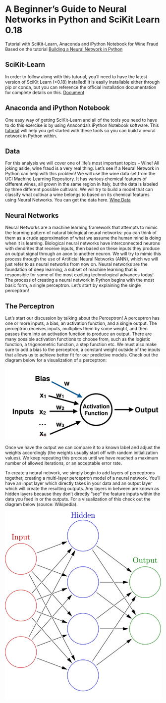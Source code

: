 # A Beginner’s Guide to Neural Networks in Python and SciKit Learn 0.18
Tutorial with SciKit-Learn, Anaconda and iPython Notebook for Wine Fraud<br>
Based on the tutorial [Building a Neural Network in Python](https://www.springboard.com/blog/beginners-guide-neural-network-in-python-scikit-learn-0-18/)

## SciKit-Learn
In order to follow along with this tutorial, you’ll need to have the latest version of SciKit Learn (>0.18) installed! It is easily installable either through pip or conda, but you can reference the official installation documentation for complete details on this.
[Document](http://scikit-learn.org/stable/install.html)

## Anaconda and iPython Notebook
One easy way of getting SciKit-Learn and all of the tools you need to have to do this exercise is by using Anaconda’s iPython Notebook software. This [tutorial](https://www.safaribooksonline.com/blog/2013/12/12/start-ipython-notebook/) will help you get started with these tools so you can build a neural network in Python within.

## Data
For this analysis we will cover one of life’s most important topics – Wine! All joking aside, wine fraud is a very real thing. Let’s see if a Neural Network in Python can help with this problem! We will use the wine data set from the UCI Machine Learning Repository. It has various chemical features of different wines, all grown in the same region in Italy, but the data is labeled by three different possible cultivars. We will try to build a model that can classify what cultivar a wine belongs to based on its chemical features using Neural Networks. You can get the data here.
[Wine Data](https://archive.ics.uci.edu/ml/datasets/Wine)

## Neural Networks
Neural Networks are a machine learning framework that attempts to mimic the learning pattern of natural biological neural networks: you can think of them as a crude approximation of what we assume the human mind is doing when it is learning. Biological neural networks have interconnected neurons with dendrites that receive inputs, then based on these inputs they produce an output signal through an axon to another neuron. We will try to mimic this process through the use of Artificial Neural Networks (ANN), which we will just refer to as neural networks from now on. Neural networks are the foundation of deep learning, a subset of machine learning that is responsible for some of the most exciting technological advances today! The process of creating a neural network in Python begins with the most basic form, a single perceptron. Let’s start by explaining the single perceptron!

## The Perceptron
Let’s start our discussion by talking about the Perceptron! A perceptron has one or more inputs, a bias, an activation function, and a single output. The perceptron receives inputs, multiplies them by some weight, and then passes them into an activation function to produce an output. There are many possible activation functions to choose from, such as the logistic function, a trigonometric function, a step function etc. We must also make sure to add a bias to the perceptron, a constant weight outside of the inputs that allows us to achieve better fit for our predictive models. Check out the diagram below for a visualization of a perceptron:

![IPerceptron](img/Perceptron.png)

Once we have the output we can compare it to a known label and adjust the weights accordingly (the weights usually start off with random initialization values). We keep repeating this process until we have reached a maximum number of allowed iterations, or an acceptable error rate.

To create a neural network, we simply begin to add layers of perceptrons together, creating a multi-layer perceptron model of a neural network. You’ll have an input layer which directly takes in your data and an output layer which will create the resulting outputs. Any layers in between are known as hidden layers because they don’t directly “see” the feature inputs within the data you feed in or the outputs. For a visualization of this check out the diagram below (source: Wikipedia).

![IPerceptron](img/wiki_neural_network.png)
